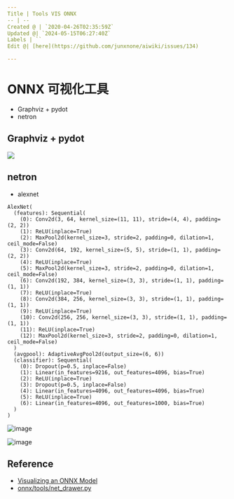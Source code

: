 ```yaml
---
Title | Tools VIS ONNX
-- | --
Created @ | `2020-04-26T02:35:59Z`
Updated @| `2024-05-15T06:27:40Z`
Labels | ``
Edit @| [here](https://github.com/junxnone/aiwiki/issues/134)

---
```

# ONNX 可视化工具

- Graphviz + pydot
- netron

## Graphviz + pydot

![](https://raw.githubusercontent.com/onnx/tutorials/master/tutorials/assets/squeezenet.png)

## netron

- alexnet
```
AlexNet(
  (features): Sequential(
    (0): Conv2d(3, 64, kernel_size=(11, 11), stride=(4, 4), padding=(2, 2))
    (1): ReLU(inplace=True)
    (2): MaxPool2d(kernel_size=3, stride=2, padding=0, dilation=1, ceil_mode=False)
    (3): Conv2d(64, 192, kernel_size=(5, 5), stride=(1, 1), padding=(2, 2))
    (4): ReLU(inplace=True)
    (5): MaxPool2d(kernel_size=3, stride=2, padding=0, dilation=1, ceil_mode=False)
    (6): Conv2d(192, 384, kernel_size=(3, 3), stride=(1, 1), padding=(1, 1))
    (7): ReLU(inplace=True)
    (8): Conv2d(384, 256, kernel_size=(3, 3), stride=(1, 1), padding=(1, 1))
    (9): ReLU(inplace=True)
    (10): Conv2d(256, 256, kernel_size=(3, 3), stride=(1, 1), padding=(1, 1))
    (11): ReLU(inplace=True)
    (12): MaxPool2d(kernel_size=3, stride=2, padding=0, dilation=1, ceil_mode=False)
  )
  (avgpool): AdaptiveAvgPool2d(output_size=(6, 6))
  (classifier): Sequential(
    (0): Dropout(p=0.5, inplace=False)
    (1): Linear(in_features=9216, out_features=4096, bias=True)
    (2): ReLU(inplace=True)
    (3): Dropout(p=0.5, inplace=False)
    (4): Linear(in_features=4096, out_features=4096, bias=True)
    (5): ReLU(inplace=True)
    (6): Linear(in_features=4096, out_features=1000, bias=True)
  )
)
```
![image](https://user-images.githubusercontent.com/2216970/80299188-f9a68100-87c4-11ea-9a16-a651392dafb2.png)

![image](https://user-images.githubusercontent.com/2216970/80296632-70388400-87af-11ea-99f9-ce5335c163b3.png)


## Reference

- [Visualizing an ONNX Model](https://github.com/onnx/tutorials/blob/master/tutorials/VisualizingAModel.md)
- [onnx/tools/net_drawer.py](https://github.com/onnx/onnx/blob/master/onnx/tools/net_drawer.py)



